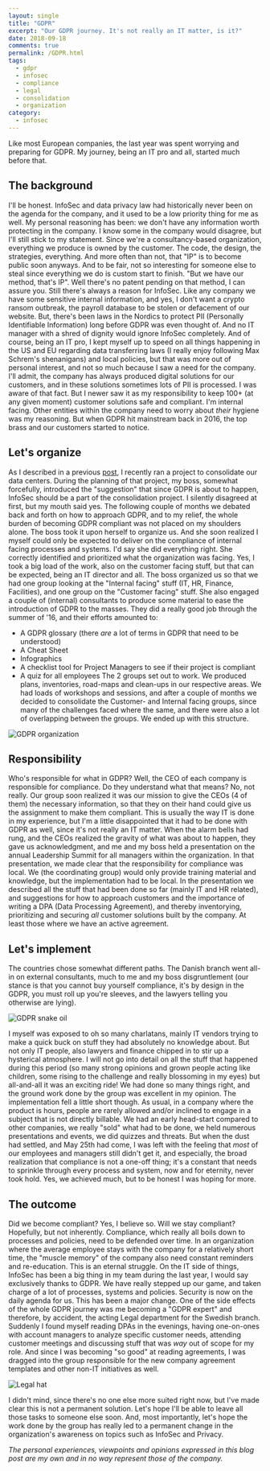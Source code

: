 ```yaml
---
layout: single
title: "GDPR"
excerpt: "Our GDPR journey. It's not really an IT matter, is it?"
date: 2018-09-18
comments: true
permalink: /GDPR.html
tags:
  - gdpr
  - infosec
  - compliance
  - legal
  - consolidation
  - organization
category:
  - infosec
---
```

Like most European companies, the last year was spent worrying and preparing for GDPR. My journey, being an IT pro and all, started much before that.

## The background
I'll be honest. InfoSec and data privacy law had historically never been on the agenda for the company, and it used to be a low priority thing for me as well.
My personal reasoning has been: we don't have any information worth protecting in the company. 
I know some in the company would disagree, but I'll still stick to my statement. 
Since we're a consultancy-based organization, everything we produce is owned by the customer. The code, the design, the strategies, everything. And more often than not, that "IP" is to become public soon anyways. And to be fair, not so interesting for someone else to steal since everything we do is custom start to finish. 
"But we have our method, that's IP". 
Well there's no patent pending on that method, I can assure you. 
Still there's always a reason for InfoSec. Like any company we have some sensitive internal information, and yes, I don't want a crypto ransom outbreak, the payroll database to be stolen or defacement of our website.
But, there's been laws in the Nordics to protect PII (Personally Identifiable Information) long before GDPR was even thought of. And no IT manager with a shred of dignity would ignore InfoSec completely.
And of course, being an IT pro, I kept myself up to speed on all things happening in the US and EU regarding data transferring laws (I really enjoy following Max Schrem's shenanigans) and local policies, but that was more out of personal interest, and not so much because I saw a need for the company.
I'll admit, the company has always produced digital solutions for our customers, and in these solutions sometimes lots of PII is processed. I was aware of that fact.
But I newer saw it as my responsibility to keep 100+ (at any given moment) customer solutions safe and compliant. 
I'm internal facing. Other entities within the company need to worry about *their* hygiene was my reasoning.
But when GDPR hit mainstream back in 2016, the top brass and our customers started to notice.

## Let's organize
As I described in a previous [post](/Consolidated-Data-Center.html), I recently ran a project to consolidate our data centers. During the planning of that project, my boss, somewhat forcefully, introduced the "suggestion" that since GDPR is about to happen, InfoSec should be a part of the consolidation project. 
I silently disagreed at first, but my mouth said yes.
The following couple of months we debated back and forth on how to approach GDPR, and to my relief, the whole burden of becoming GDPR compliant was not placed on my shoulders alone.
The boss took it upon herself to organize us. And she soon realized I myself could only be expected to deliver on the compliance of internal facing processes and systems.
I'd say she did everything right. She correctly identified and prioritized what the organization was facing.
Yes, I took a big load of the work, also on the customer facing stuff, but that can be expected, being an IT director and all.
The boss organized us so that we had one group looking at the "Internal facing" stuff (IT, HR, Finance, Facilities), and one group on the "Customer facing" stuff. She also engaged a couple of (internal) consultants to produce some material to ease the introduction of GDPR to the masses. They did a really good job through the summer of '16, and their efforts amounted to:
- A GDPR glossary (there *are* a lot of terms in GDPR that need to be understood)
- A Cheat Sheet
- Infographics
- A checklist tool for Project Managers to see if their project is compliant
- A quiz for all employees
The 2 groups set out to work. We produced plans, inventories, road-maps and clean-ups in our respective areas. We had loads of workshops and sessions, and after a couple of months we decided to consolidate the Customer- and Internal facing groups, since many of the challenges faced where the same, and there were also a lot of overlapping between the groups. We ended up with this structure.

![GDPR organization](/assets/images/gdpr-org.png)

## Responsibility
Who's responsible for what in GDPR? 
Well, the CEO of each company is responsible for compliance.
Do they understand what that means?
No, not really.
Our group soon realized it was our mission to give the CEOs (4 of them) the necessary information, so that they on their hand could give us the assignment to make them compliant. This is usually the way IT is done in my experience, but I'm a little disappointed that it had to be done with GDPR as well, since it's not really an IT matter. 
When the alarm bells had rung, and the CEOs realized the gravity of what was about to happen, they gave us acknowledgment, and me and my boss held a presentation on the annual Leadership Summit for all managers within the organization. In that presentation, we made clear that the responsibility for compliance was local. We (the coordinating group) would only provide training material and knowledge, but the implementation had to be local.
In the presentation we described all the stuff that had been done so far (mainly IT and HR related), and suggestions for how to approach customers and the importance of writing a DPA (Data Processing Agreement), and thereby inventorying, prioritizing and securing *all* customer solutions built by the company. At least those where we have an active agreement.

## Let's implement
The countries chose somewhat different paths. The Danish branch went all-in on external consultants, much to me and my boss disgruntlement (our stance is that you cannot buy yourself compliance, it's by design in the GDPR, you must roll up you're sleeves, and the lawyers telling you otherwise are lying).

![GDPR snake oil](/assets/images/snake-oil.jpg)

I myself was exposed to oh so many charlatans, mainly IT vendors trying to make a quick buck on stuff they had absolutely no knowledge about. But not only IT people, also lawyers and finance chipped in to stir up a hysterical atmosphere.
I will not go into detail on all the stuff that happened during this period (so many strong opinions and grown people acting like children, some rising to the challenge and really blossoming in my eyes) but all-and-all it was an exciting ride! We had done so many things right, and the ground work done by the group was excellent in my opinion. 
The implementation fell a little short though.
As usual, in a company where the product is hours, people are rarely allowed and/or inclined to engage in a subject that is not directly billable. 
We had an early head-start compared to other companies, we really "sold" what had to be done, we held numerous presentations and events, we did quizzes and threats. But when the dust had settled, and May 25th had come, I was left with the feeling that *most* of our employees and managers still didn't get it, and especially, the broad realization that compliance is not a one-off thing; it's a constant that needs to sprinkle through every process and system, now and for eternity, never took hold.
Yes, we achieved much, but to be honest I was hoping for more. 

## The outcome
Did we become compliant?
Yes, I believe so.
Will we stay compliant?
Hopefully, but not inherently.
Compliance, which really all boils down to processes and policies, need to be defended over time. In an organization where the average employee stays with the company for a relatively short time, the "muscle memory" of the company also need constant reminders and re-education. 
This is an eternal struggle.
On the IT side of things, InfoSec has been a big thing in my team during the last year, I would say exclusively thanks to GDPR. We have really stepped up our game, and taken charge of a lot of processes, systems and policies. Security is now on the daily agenda for us. 
This has been a major change.
One of the side effects of the whole GDPR journey was me becoming a "GDPR expert" and therefore, by accident, the acting Legal department for the Swedish branch. 
Suddenly I found myself reading DPAs in the evenings, having one-on-ones with account managers to analyze specific customer needs, attending customer meetings and discussing stuff that was *way* out of scope for my role.
And since I was becoming "so good" at reading agreements, I was dragged into the group responsible for the new company agreement templates and other non-IT initiatives as well.

![Legal hat](/assets/images/legal-hat.jpg)

I didn't mind, since there's no one else more suited right now, but I've made clear this is not a permanent solution. Let's hope I'll be able to leave all those tasks to someone else soon.
And, most importantly, let's hope the work done by the group has really led to a permanent change in the organization's awareness on topics such as InfoSec and Privacy. 


*The personal experiences, viewpoints and opinions expressed in this blog post are my own and in no way represent those of the company.*

